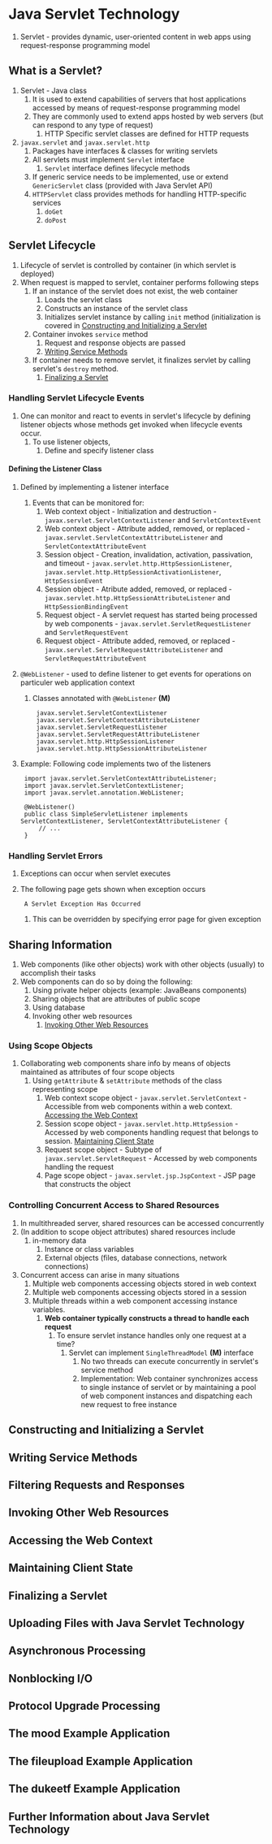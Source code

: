 # Java Servlet Technology #
1. Servlet - provides dynamic, user-oriented content in web apps using request-response programming model

## What is a Servlet? ##
1. Servlet - Java class
	1. It is used to extend capabilities of servers that host applications accessed by means of request-response programming model
	2. They are commonly used to extend apps hosted by web servers (but can respond to any type of request)
		1. HTTP Specific servlet classes are defined for HTTP requests
2. `javax.servlet` and `javax.servlet.http`
	1. Packages have interfaces & classes for writing servlets
	2. All servlets must implement `Servlet` interface
		1. `Servlet` interface defines lifecycle methods
	3. If generic service needs to be implemented, use or extend `GenericServlet` class (provided with Java Servlet API)
	4. `HTTPServlet` class provides methods for handling HTTP-specific services
		1. `doGet`
		2. `doPost`

## Servlet Lifecycle ##
1. Lifecycle of servlet is controlled by container (in which servlet is deployed)
2. When request is mapped to servlet, container performs following steps
	1. If an instance of the servlet does not exist, the web container
		1. Loads the servlet class
		2. Constructs an instance of the servlet class
		3. Initializes servlet instance by calling `init` method (initialization is covered in [Constructing and Initializing a Servlet](https://docs.oracle.com/javaee/7/tutorial/servlets004.htm#BNAFU)
	2. Container invokes `service` method
		1. Request and response objects are passed
		2. [Writing Service Methods](https://docs.oracle.com/javaee/7/tutorial/servlets005.htm#BNAFV)
	3. If container needs to remove servlet, it finalizes servlet by calling servlet's `destroy` method.
		1. [Finalizing a Servlet](https://docs.oracle.com/javaee/7/tutorial/servlets010.htm#BNAGS)

### Handling Servlet Lifecycle Events ###
1. One can monitor and react to events in servlet's lifecycle by defining listener objects whose methods get invoked when lifecycle events occur.
	1. To use listener objects,
		1. Define and specify listener class

#### Defining the Listener Class ####
1. Defined by implementing a listener interface
	1. Events that can be monitored for:
		1. Web context object - Initialization and destruction - `javax.servlet.ServletContextListener` and `ServletContextEvent`
		2. Web context object - Attribute added, removed, or replaced - `javax.servlet.ServletContextAttributeListener` and `ServletContextAttributeEvent`
		3. Session object - Creation, invalidation, activation, passivation, and timeout - `javax.servlet.http.HttpSessionListener`, `javax.servlet.http.HttpSessionActivationListener`, `HttpSessionEvent`
		4. Session object - Atribute added, removed, or replaced - `javax.servlet.http.HttpSessionAttributeListener` and `HttpSessionBindingEvent`
		5. Request object - A servlet request has started being processed by web components - `javax.servlet.ServletRequestListener` and `ServletRequestEvent`
		6. Request object - Attribute added, removed, or replaced - `javax.servlet.ServletRequestAttributeListener` and `ServletRequestAttributeEvent`
2. `@WebListener` - used to define listener to get events for operations on particuler web application context
	1. Classes annotated with `@WebListener` **(M)**

			javax.servlet.ServletContextListener
			javax.servlet.ServletContextAttributeListener
			javax.servlet.ServletRequestListener
			javax.servlet.ServletRequestAttributeListener
			javax.servlet.http.HttpSessionListener
			javax.servlet.http.HttpSessionAttributeListener
			
3. Example: Following code implements two of the listeners

		import javax.servlet.ServletContextAttributeListener;
		import javax.servlet.ServletContextListener;
		import javax.servlet.annotation.WebListener;
		
		@WebListener()
		public class SimpleServletListener implements ServletContextListener, ServletContextAttributeListener {
			// ...
		}

### Handling Servlet Errors ###
1. Exceptions can occur when servlet executes
2. The following page gets shown when exception occurs

		A Servlet Exception Has Occurred
		
	1. This can be overridden by specifying error page for given exception

## Sharing Information ##
1. Web components (like other objects) work with other objects (usually) to accomplish their tasks
2. Web components can do so by doing the following:
	1. Using private helper objects (example: JavaBeans components)
	2. Sharing objects that are attributes of public scope
	3. Using database
	4. Invoking other web resources
		1. [Invoking Other Web Resources](https://docs.oracle.com/javaee/7/tutorial/servlets007.htm#BNAGI)

### Using Scope Objects ###
1. Collaborating web components share info by means of objects maintained as attributes of four scope objects
	1. Using `getAttribute` & `setAttribute` methods of the class representing scope
		1. Web context scope object - `javax.servlet.ServletContext` - Accessible from web components within a web context. [Accessing the Web Context](https://docs.oracle.com/javaee/7/tutorial/servlets008.htm#BNAGL)
		2. Session scope object - `javax.servlet.http.HttpSession` - Accessed by web components handling request that belongs to session. [Maintaining Client State](https://docs.oracle.com/javaee/7/tutorial/servlets009.htm#BNAGM)
		3. Request scope object - Subtype of `javax.servlet.ServletRequest` - Accessed by web components handling the request
		4. Page scope object - `javax.servlet.jsp.JspContext` - JSP page that constructs the object

### Controlling Concurrent Access to Shared Resources ###
1. In multithreaded server, shared resources can be accessed concurrently
2. (In addition to scope object attributes) shared resources include
	1. in-memory data
		1. Instance or class variables
		2. External objects (files, database connections, network connections)
3. Concurrent access can arise in many situations
	1. Multiple web components accessing objects stored in web context
	2. Multiple web components accessing objects stored in a session
	3. Multiple threads within a web component accessing instance variables.
		1. **Web container typically constructs a thread to handle each request**
			1. To ensure servlet instance handles only one request at a time?
				1. Servlet can implement `SingleThreadModel` **(M)** interface
					1. No two threads can execute concurrently in servlet's service method
					2. Implementation: Web container synchronizes access to single instance of servlet or by maintaining a pool of web component instances and dispatching each new request to free instance

## Constructing and Initializing a Servlet ##
## Writing Service Methods ##
## Filtering Requests and Responses ##
## Invoking Other Web Resources ##
## Accessing the Web Context ##
## Maintaining Client State ##
## Finalizing a Servlet ##
## Uploading Files with Java Servlet Technology ##
## Asynchronous Processing ##
## Nonblocking I/O ##
## Protocol Upgrade Processing ##
## The mood Example Application ##
## The fileupload Example Application ##
## The dukeetf Example Application ##
## Further Information about Java Servlet Technology ##